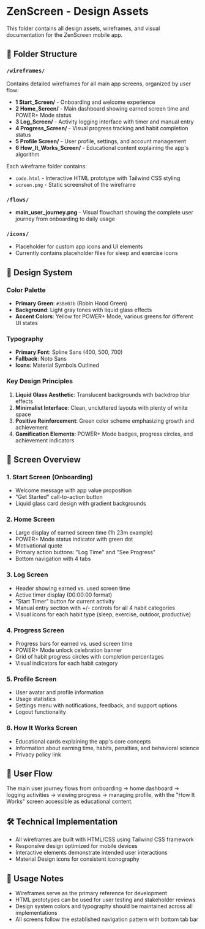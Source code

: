 # ZenScreen - Design Assets

This folder contains all design assets, wireframes, and visual documentation for the ZenScreen mobile app.

## 📁 Folder Structure

### `/wireframes/`
Contains detailed wireframes for all main app screens, organized by user flow:

- **1 Start_Screen/** - Onboarding and welcome experience
- **2 Home_Screen/** - Main dashboard showing earned screen time and POWER+ Mode status
- **3 Log_Screen/** - Activity logging interface with timer and manual entry
- **4 Progress_Screen/** - Visual progress tracking and habit completion status
- **5 Profile Screen/** - User profile, settings, and account management
- **6 How_It_Works_Screen/** - Educational content explaining the app's algorithm

Each wireframe folder contains:
- `code.html` - Interactive HTML prototype with Tailwind CSS styling
- `screen.png` - Static screenshot of the wireframe

### `/flows/`
- **main_user_journey.png** - Visual flowchart showing the complete user journey from onboarding to daily usage

### `/icons/`
- Placeholder for custom app icons and UI elements
- Currently contains placeholder files for sleep and exercise icons

## 🎨 Design System

### Color Palette
- **Primary Green**: `#38e07b` (Robin Hood Green)
- **Background**: Light gray tones with liquid glass effects
- **Accent Colors**: Yellow for POWER+ Mode, various greens for different UI states

### Typography
- **Primary Font**: Spline Sans (400, 500, 700)
- **Fallback**: Noto Sans
- **Icons**: Material Symbols Outlined

### Key Design Principles
1. **Liquid Glass Aesthetic**: Translucent backgrounds with backdrop blur effects
2. **Minimalist Interface**: Clean, uncluttered layouts with plenty of white space
3. **Positive Reinforcement**: Green color scheme emphasizing growth and achievement
4. **Gamification Elements**: POWER+ Mode badges, progress circles, and achievement indicators

## 📱 Screen Overview

### 1. Start Screen (Onboarding)
- Welcome message with app value proposition
- "Get Started" call-to-action button
- Liquid glass card design with gradient backgrounds

### 2. Home Screen
- Large display of earned screen time (1h 23m example)
- POWER+ Mode status indicator with green dot
- Motivational quote
- Primary action buttons: "Log Time" and "See Progress"
- Bottom navigation with 4 tabs

### 3. Log Screen
- Header showing earned vs. used screen time
- Active timer display (00:00:00 format)
- "Start Timer" button for current activity
- Manual entry section with +/- controls for all 4 habit categories
- Visual icons for each habit type (sleep, exercise, outdoor, productive)

### 4. Progress Screen
- Progress bars for earned vs. used screen time
- POWER+ Mode unlock celebration banner
- Grid of habit progress circles with completion percentages
- Visual indicators for each habit category

### 5. Profile Screen
- User avatar and profile information
- Usage statistics
- Settings menu with notifications, feedback, and support options
- Logout functionality

### 6. How It Works Screen
- Educational cards explaining the app's core concepts
- Information about earning time, habits, penalties, and behavioral science
- Privacy policy link

## 🔄 User Flow
The main user journey flows from onboarding → home dashboard → logging activities → viewing progress → managing profile, with the "How It Works" screen accessible as educational content.

## 🛠️ Technical Implementation
- All wireframes are built with HTML/CSS using Tailwind CSS framework
- Responsive design optimized for mobile devices
- Interactive elements demonstrate intended user interactions
- Material Design icons for consistent iconography

## 📝 Usage Notes
- Wireframes serve as the primary reference for development
- HTML prototypes can be used for user testing and stakeholder reviews
- Design system colors and typography should be maintained across all implementations
- All screens follow the established navigation pattern with bottom tab bar
